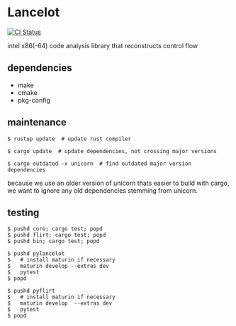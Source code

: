 # Lancelot

[![CI Status](https://github.com/williballenthin/lancelot/workflows/CI/badge.svg)](https://github.com/williballenthin/lancelot/actions)

intel x86(-64) code analysis library that reconstructs control flow


## dependencies

  - make
  - cmake
  - pkg-config

## maintenance

```
$ rustup update  # update rust compiler

$ cargo update  # update dependencies, not crossing major versions

$ cargo outdated -x unicorn  # find outdated major version dependencies
```

because we use an older version of unicorn thats easier to build with cargo,
we want to ignore any old dependencies stemming from unicorn.

## testing

```
$ pushd core; cargo test; popd
$ pushd flirt; cargo test; popd
$ pushd bin; cargo test; popd

$ pushd pylancelot
$   # install maturin if necessary
$   maturin develop --extras dev
$   pytest
$ popd

$ pushd pyflirt
$   # install maturin if necessary
$   maturin develop  --extras dev
$   pytest
$ popd
```
